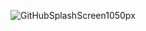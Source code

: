 ![GitHubSplashScreen1050px](https://github.com/user-attachments/assets/3f7491a1-5381-48c4-9bd1-8fc2b654365d)
